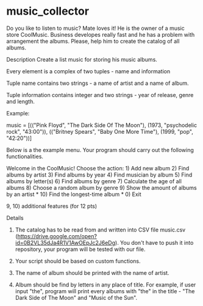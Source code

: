 # music_collector
Do you like to listen to music? Mate loves it! He is the owner of a music store CoolMusic. Business developes really fast and he has a problem with arrangement the albums. Please, help him to create the catalog of all albums.

Description
Create a list music for storing his music albums.

Every element is a complex of two tuples - name and information

Tuple name contains two strings - a name of artist and a name of album.

Tuple information contains integer and two strings - year of release, genre and length.

Example:

music = [(("Pink Floyd", "The Dark Side Of The Moon"), (1973, "psychodelic rock", "43:00")),
         (("Britney Spears", "Baby One More Time"), (1999, "pop", "42:20"))]

Below is a the example menu. Your program should carry out the following functionalities.

Welcome in the CoolMusic! Choose the action:
         1) Add new album
         2) Find albums by artist
         3) Find albums by year
         4) Find musician by album
         5) Find albums by letter(s)
         6) Find albums by genre
         7) Calculate the age of all albums
         8) Choose a random album by genre
         9) Show the amount of albums by an artist *
        10) Find the longest-time album *
         0) Exit

9, 10) additional features (for 12 pts)

Details
1. The catalog has to be read from and written into CSV file music.csv (https://drive.google.com/open?id=0B2VL35dJa4R1V1AwOEpJc2J6eDg). You don't have to push it into repository, your program will be tested with our file.

2. Your script should be based on custom functions.

3. The name of album should be printed with the name of artist.

4. Album should be find by letters in any place of title. For example, if user input "the", program will print
every albums with "the" in the title - "The Dark Side of The Moon" and "Music of the Sun".
